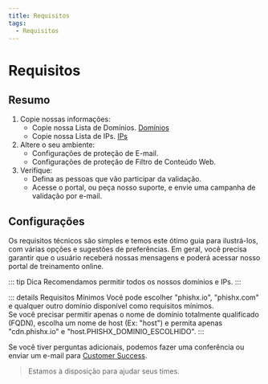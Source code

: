 ```yaml
---
title: Requisitos
tags:
  - Requisitos
---
```


# Requisitos

## Resumo

1. Copie nossas informações:
   - Copie nossa Lista de Domínios. [Domínios](/pt/guide/requirements/domains)
   - Copie nossa Lista de IPs. [IPs](/pt/guide/requirements/ips)
2. Altere o seu ambiente:
   - Configurações de proteção de E-mail.
   - Configurações de proteção de Filtro de Conteúdo Web.
3. Verifique:
   - Defina as pessoas que vão participar da validação.
   - Acesse o portal, ou peça nosso suporte, e envie uma campanha de validação por e-mail.

## Configurações

Os requisitos técnicos são simples e temos este ótimo guia para ilustrá-los, com várias opções e sugestões de preferências.
Em geral, você precisa garantir que o usuário receberá nossas mensagens e poderá acessar nosso portal de treinamento online.

::: tip Dica
Recomendamos permitir todos os nossos domínios e IPs.
:::

::: details Requisitos Mínimos
Você pode escolher "phishx.io", "phishx.com" e qualquer outro domínio disponível como requisitos mínimos.<br>
Se você precisar permitir apenas o nome de domínio totalmente qualificado (FQDN), escolha um nome de host (Ex: "host") e permita apenas "cdn.phishx.io" e "host.PHISHX_DOMINIO_ESCOLHIDO".
:::

Se você tiver perguntas adicionais, podemos fazer uma conferência ou enviar um e-mail para [Customer Success](mailto:cs@phishx.io).

> Estamos à disposição para ajudar seus times.
